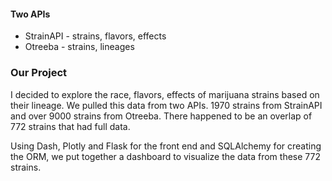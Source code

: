 #### Two APIs
* StrainAPI - strains, flavors, effects
* Otreeba - strains, lineages

### Our Project
I decided to explore the race, flavors, effects of marijuana strains based on their lineage. We pulled this data from two APIs. 1970 strains from StrainAPI and over 9000 strains from Otreeba. There happened to be an overlap of 772 strains that had full data.

Using Dash, Plotly and Flask for the front end and SQLAlchemy for creating the ORM, we put together a dashboard to visualize the data from these 772 strains.
